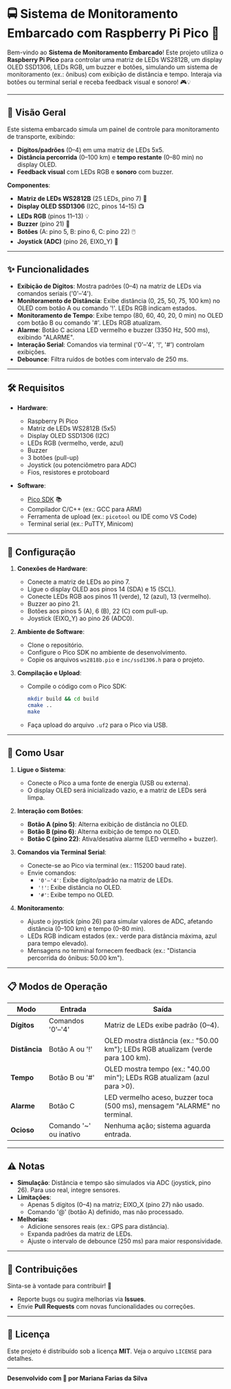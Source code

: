 # 🚍 Sistema de Monitoramento Embarcado com Raspberry Pi Pico 🌟

Bem-vindo ao **Sistema de Monitoramento Embarcado**! Este projeto utiliza o **Raspberry Pi Pico** para controlar uma matriz de LEDs WS2812B, um display OLED SSD1306, LEDs RGB, um buzzer e botões, simulando um sistema de monitoramento (ex.: ônibus) com exibição de distância e tempo. Interaja via botões ou terminal serial e receba feedback visual e sonoro! 🎮💡

---

## 📖 Visão Geral

Este sistema embarcado simula um painel de controle para monitoramento de transporte, exibindo:
- **Dígitos/padrões** (0–4) em uma matriz de LEDs 5x5.
- **Distância percorrida** (0–100 km) e **tempo restante** (0–80 min) no display OLED.
- **Feedback visual** com LEDs RGB e **sonoro** com buzzer.

**Componentes**:
- **Matriz de LEDs WS2812B** (25 LEDs, pino 7) 🌈
- **Display OLED SSD1306** (I2C, pinos 14–15) 📺
- **LEDs RGB** (pinos 11–13) 💡
- **Buzzer** (pino 21) 🎵
- **Botões** (A: pino 5, B: pino 6, C: pino 22) 🖱️
- **Joystick (ADC)** (pino 26, EIXO_Y) 🎯

---

## ✨ Funcionalidades

- **Exibição de Dígitos**: Mostra padrões (0–4) na matriz de LEDs via comandos seriais ('0'–'4').
- **Monitoramento de Distância**: Exibe distância (0, 25, 50, 75, 100 km) no OLED com botão A ou comando '!'. LEDs RGB indicam estados.
- **Monitoramento de Tempo**: Exibe tempo (80, 60, 40, 20, 0 min) no OLED com botão B ou comando '#'. LEDs RGB atualizam.
- **Alarme**: Botão C aciona LED vermelho e buzzer (3350 Hz, 500 ms), exibindo "ALARME".
- **Interação Serial**: Comandos via terminal ('0'–'4', '!', '#') controlam exibições.
- **Debounce**: Filtra ruídos de botões com intervalo de 250 ms.

---

## 🛠️ Requisitos

- **Hardware**:
  - Raspberry Pi Pico
  - Matriz de LEDs WS2812B (5x5)
  - Display OLED SSD1306 (I2C)
  - LEDs RGB (vermelho, verde, azul)
  - Buzzer
  - 3 botões (pull-up)
  - Joystick (ou potenciômetro para ADC)
  - Fios, resistores e protoboard

- **Software**:
  - [Pico SDK](https://github.com/raspberrypi/pico-sdk) 📚
  - Compilador C/C++ (ex.: GCC para ARM)
  - Ferramenta de upload (ex.: `picotool` ou IDE como VS Code)
  - Terminal serial (ex.: PuTTY, Minicom)

---

## 🔌 Configuração

1. **Conexões de Hardware**:
   - Conecte a matriz de LEDs ao pino 7.
   - Ligue o display OLED aos pinos 14 (SDA) e 15 (SCL).
   - Conecte LEDs RGB aos pinos 11 (verde), 12 (azul), 13 (vermelho).
   - Buzzer ao pino 21.
   - Botões aos pinos 5 (A), 6 (B), 22 (C) com pull-up.
   - Joystick (EIXO_Y) ao pino 26 (ADC0).

2. **Ambiente de Software**:
   - Clone o repositório.
   - Configure o Pico SDK no ambiente de desenvolvimento.
   - Copie os arquivos `ws2818b.pio` e `inc/ssd1306.h` para o projeto.

3. **Compilação e Upload**:
   - Compile o código com o Pico SDK:
     ```bash
     mkdir build && cd build
     cmake ..
     make
     ```
   - Faça upload do arquivo `.uf2` para o Pico via USB.

---

## 🚀 Como Usar

1. **Ligue o Sistema**:
   - Conecte o Pico a uma fonte de energia (USB ou externa).
   - O display OLED será inicializado vazio, e a matriz de LEDs será limpa.

2. **Interação com Botões**:
   - **Botão A (pino 5)**: Alterna exibição de distância no OLED.
   - **Botão B (pino 6)**: Alterna exibição de tempo no OLED.
   - **Botão C (pino 22)**: Ativa/desativa alarme (LED vermelho + buzzer).

3. **Comandos via Terminal Serial**:
   - Conecte-se ao Pico via terminal (ex.: 115200 baud rate).
   - Envie comandos:
     - `'0'–'4'`: Exibe dígito/padrão na matriz de LEDs.
     - `'!'`: Exibe distância no OLED.
     - `'#'`: Exibe tempo no OLED.

4. **Monitoramento**:
   - Ajuste o joystick (pino 26) para simular valores de ADC, afetando distância (0–100 km) e tempo (0–80 min).
   - LEDs RGB indicam estados (ex.: verde para distância máxima, azul para tempo elevado).
   - Mensagens no terminal fornecem feedback (ex.: "Distancia percorrida do ônibus: 50.00 km").

---

## 📋 Modos de Operação

| **Modo**            | **Entrada**             | **Saída**                                                                 |
|---------------------|-------------------------|---------------------------------------------------------------------------|
| **Dígitos**         | Comandos '0'–'4'        | Matriz de LEDs exibe padrão (0–4).                                        |
| **Distância**       | Botão A ou '!'          | OLED mostra distância (ex.: "50.00 km"); LEDs RGB atualizam (verde para 100 km). |
| **Tempo**           | Botão B ou '#'          | OLED mostra tempo (ex.: "40.00 min"); LEDs RGB atualizam (azul para >0). |
| **Alarme**          | Botão C                 | LED vermelho aceso, buzzer toca (500 ms), mensagem "ALARME" no terminal.  |
| **Ocioso**          | Comando '~' ou inativo  | Nenhuma ação; sistema aguarda entrada.                                    |

---

## ⚠️ Notas

- **Simulação**: Distância e tempo são simulados via ADC (joystick, pino 26). Para uso real, integre sensores.
- **Limitações**:
  - Apenas 5 dígitos (0–4) na matriz; EIXO_X (pino 27) não usado.
  - Comando '@' (botão A) definido, mas não processado.
- **Melhorias**:
  - Adicione sensores reais (ex.: GPS para distância).
  - Expanda padrões da matriz de LEDs.
  - Ajuste o intervalo de debounce (250 ms) para maior responsividade.

---

## 🎉 Contribuições

Sinta-se à vontade para contribuir! 🚀
- Reporte bugs ou sugira melhorias via **Issues**.
- Envie **Pull Requests** com novas funcionalidades ou correções.

---

## 📜 Licença

Este projeto é distribuído sob a licença **MIT**. Veja o arquivo `LICENSE` para detalhes.

---

**Desenvolvido com 💖 por Mariana Farias da Silva**
